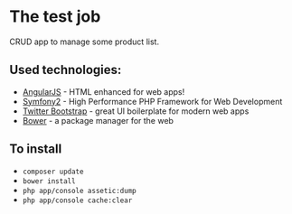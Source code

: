 # The test job
CRUD app to manage some product list.
## Used technologies:
* [AngularJS] - HTML enhanced for web apps!
* [Symfony2] - High Performance PHP Framework for Web Development
* [Twitter Bootstrap] - great UI boilerplate for modern web apps
* [Bower] - a package manager for the web

[Symfony2]:http://symfony.com
[Twitter Bootstrap]:http://twitter.github.com/bootstrap/
[AngularJS]:http://angularjs.org
[Bower]:http://bower.io/

## To install
* `composer update`
* `bower install`
* `php app/console assetic:dump`
* `php app/console cache:clear`